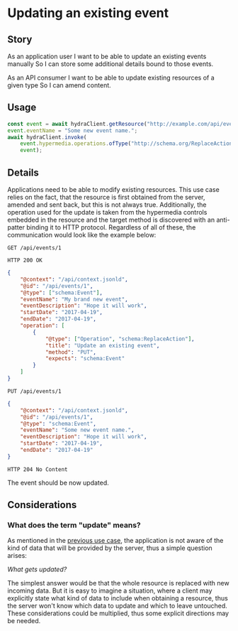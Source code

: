 # Updating an existing event

## Story

As an application user
I want to be able to update an existing events manually
So I can store some additional details bound to those events.

As an API consumer
I want to be able to update existing resources of a given type
So I can amend content.


## Usage

```typescript
const event = await hydraClient.getResource("http://example.com/api/events/1");
event.eventName = "Some new event name.";
await hydraClient.invoke(
    event.hypermedia.operations.ofType("http://schema.org/ReplaceAction").first(),
    event);
```

## Details

Applications need to be able to modify existing resources. This use case relies on the fact, that
the resource is first obtained from the server, amended and sent back, but this is not always true.
Additionally, the operation used for the update is taken from the hypermedia controls embedded in the
resource and the target method is discovered with an anti-patter binding it to HTTP protocol.
Regardless of all of these, the communication would look like the example below:

```http
GET /api/events/1
```

```http
HTTP 200 OK
```

```json
{
    "@context": "/api/context.jsonld",
    "@id": "/api/events/1",
    "@type": ["schema:Event"],
    "eventName": "My brand new event",
    "eventDescription": "Hope it will work",
    "startDate": "2017-04-19",
    "endDate": "2017-04-19",
    "operation": [
        {
            "@type": ["Operation", "schema:ReplaceAction"],
            "title": "Update an existing event",
            "method": "PUT",
            "expects": "schema:Event"
        }
    ]
}
```

```http
PUT /api/events/1
```

```json
{
    "@context": "/api/context.jsonld",
    "@id": "/api/events/1",
    "@type": "schema:Event",
    "eventName": "Some new event name.",
    "eventDescription": "Hope it will work",
    "startDate": "2017-04-19",
    "endDate": "2017-04-19"
}
```

```http
HTTP 204 No Content
```
The event should be now updated.


## Considerations

### What does the term "update" means?

As mentioned in the [previous use case](/4.obtaining-single-event.md), the application is not aware
of the kind of data that will be provided by the server, thus a simple question arises:

*What gets updated?*

The simplest answer would be that the whole resource is replaced with new incoming data.
But it is easy to imagine a situation, where a client may explicitly state what kind of data to
include when obtaining a resource, thus the server won't know which data to update and which to leave
untouched. These considerations could be multiplied, thus some explicit directions may be needed.
